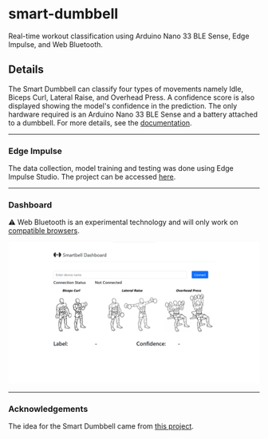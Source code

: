 # smart-dumbbell
Real-time workout classification using Arduino Nano 33 BLE Sense, Edge Impulse, and Web Bluetooth.

## Details

The Smart Dumbbell can classify four types of movements namely Idle, Biceps Curl, Lateral Raise, and Overhead Press. A confidence score is also displayed showing the model's confidence in the prediction. The only hardware required is an Arduino Nano 33 BLE Sense and a battery attached to a dumbbell. For more details, see the [documentation](https://github.com/Attaulhaleem/smart-dumbbell/blob/main/docs/Report.pdf).

---

### Edge Impulse

The data collection, model training and testing was done using Edge Impulse Studio. The project can be accessed [here](https://studio.edgeimpulse.com/public/161663/latest).

---

### Dashboard

:warning: Web Bluetooth is an experimental technology and will only work on [compatible browsers](https://developer.mozilla.org/en-US/docs/Web/API/Web_Bluetooth_API#browser_compatibility).

![Smartbell Dashboard](https://github.com/Attaulhaleem/smart-dumbbell/blob/main/docs/dashboard.png)

---

### Acknowledgements

The idea for the Smart Dumbbell came from [this project](https://microchipdeveloper.com/machine-learning:smartbell-with-edge-impulse).
